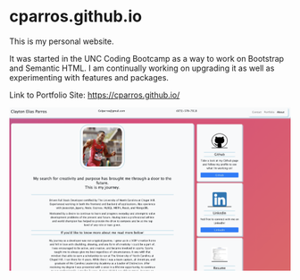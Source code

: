 # cparros.github.io
This is my personal website. 

It was started in the UNC Coding Bootcamp as a way to work on Bootstrap and Semantic HTML. I am continually working on upgrading it as well as experimenting with features and packages. 

Link to Portfolio Site: https://cparros.github.io/

![screenshot](./Images/homepage.png)
